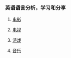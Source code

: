 ### 英语语言分析，学习和分享

1. <a href="/movie">电影</a>

2. <a href="/tv">电视</a>

3. <a href="/game">游戏</a>

4. <a href="/music">音乐</a>
